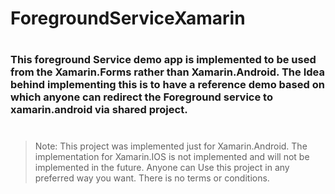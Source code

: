 # ForegroundServiceXamarin

#
#
#


### This foreground Service demo app is implemented to be used from the Xamarin.Forms rather than Xamarin.Android. The Idea behind implementing this is to have a reference demo based on which anyone can redirect the Foreground service to xamarin.android via shared project.

#
#
#
#
#
#



> Note:
> This project was implemented just for Xamarin.Android. The implementation for Xamarin.IOS is not implemented and will not be implemented in the future. 
> Anyone can Use this project in any preferred way you want. There is no terms or conditions.

